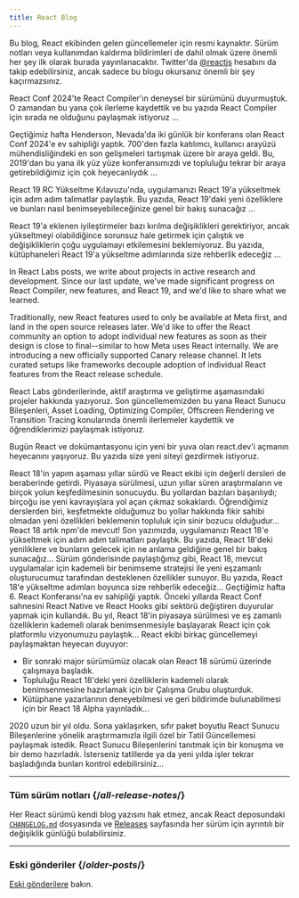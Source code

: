 ```yaml
---
title: React Blog
---
```


<Intro>

Bu blog, React ekibinden gelen güncellemeler için resmi kaynaktır. Sürüm notları veya kullanımdan kaldırma bildirimleri de dahil olmak üzere önemli her şey ilk olarak burada yayınlanacaktır. Twitter'da [@reactjs](https://twitter.com/reactjs) hesabını da takip edebilirsiniz, ancak sadece bu blogu okursanız önemli bir şey kaçırmazsınız.

</Intro>

<div className="sm:-mx-5 flex flex-col gap-5 mt-12">

<BlogCard title="React Compiler Beta Sürümü" date="21 Ekim 2024" url="/blog/2024/10/21/react-compiler-beta-release">

React Conf 2024'te React Compiler'ın deneysel bir sürümünü duyurmuştuk. O zamandan bu yana çok ilerleme kaydettik ve bu yazıda React Compiler için sırada ne olduğunu paylaşmak istiyoruz ...

</BlogCard>

<BlogCard title="React Conf 2024 Özeti" date="22 Mayıs 2024" url="/blog/2024/05/22/react-conf-2024-recap">

Geçtiğimiz hafta Henderson, Nevada'da iki günlük bir konferans olan React Conf 2024'e ev sahipliği yaptık. 700'den fazla katılımcı, kullanıcı arayüzü mühendisliğindeki en son gelişmeleri tartışmak üzere bir araya geldi. Bu, 2019'dan bu yana ilk yüz yüze konferansımızdı ve topluluğu tekrar bir araya getirebildiğimiz için çok heyecanlıydık ...

</BlogCard>

<BlogCard title="React 19 RC " date="25 Nisan 2024" url="/blog/2024/04/25/react-19">

React 19 RC Yükseltme Kılavuzu'nda, uygulamanızı React 19'a yükseltmek için adım adım talimatlar paylaştık. Bu yazıda, React 19'daki yeni özelliklere ve bunları nasıl benimseyebileceğinize genel bir bakış sunacağız ...

</BlogCard>

<BlogCard title="React 19 RC Yükseltme Kılavuzu" date="25 Nisan 2024" url="/blog/2024/04/25/react-19-upgrade-guide">

React 19'a eklenen iyileştirmeler bazı kırılma değişiklikleri gerektiriyor, ancak yükseltmeyi olabildiğince sorunsuz hale getirmek için çalıştık ve değişikliklerin çoğu uygulamayı etkilemesini beklemiyoruz. Bu yazıda, kütüphaneleri React 19'a yükseltme adımlarında size rehberlik edeceğiz ...

</BlogCard>

<BlogCard title="React Labs: What We've Been Working On – February 2024" date="February 15, 2024" url="/blog/2024/02/15/react-labs-what-we-have-been-working-on-february-2024">

In React Labs posts, we write about projects in active research and development. Since our last update, we've made significant progress on React Compiler, new features, and React 19, and we'd like to share what we learned.

</BlogCard>

<BlogCard title="React Canaries: Incremental Feature Rollout Outside Meta" date="May 3, 2023" url="/blog/2023/05/03/react-canaries">

Traditionally, new React features used to only be available at Meta first, and land in the open source releases later. We'd like to offer the React community an option to adopt individual new features as soon as their design is close to final--similar to how Meta uses React internally. We are introducing a new officially supported Canary release channel. It lets curated setups like frameworks decouple adoption of individual React features from the React release schedule.

</BlogCard>

<BlogCard title="React Labs: Neler Üzerinde Çalışıyoruz - Mart 2023" date="22 Mart 2023" url="/blog/2023/03/22/react-labs-what-we-have-been-working-on-march-2023">

React Labs gönderilerinde, aktif araştırma ve geliştirme aşamasındaki projeler hakkında yazıyoruz. Son güncellememizden bu yana React Sunucu Bileşenleri, Asset Loading, Optimizing Compiler, Offscreen Rendering ve Transition Tracing konularında önemli ilerlemeler kaydettik ve öğrendiklerimizi paylaşmak istiyoruz.

</BlogCard>


<BlogCard title="react.dev ile tanışın" date="16 Mart 2023" url="/blog/2023/03/16/introducing-react-dev">

Bugün React ve dokümantasyonu için yeni bir yuva olan react.dev'i açmanın heyecanını yaşıyoruz. Bu yazıda size yeni siteyi gezdirmek istiyoruz.

</BlogCard>


<BlogCard title="React Labs: Neler Üzerinde Çalışıyoruz - Haziran 2022" date="15 Haziran 2022" url="/blog/2022/06/15/react-labs-what-we-have-been-working-on-june-2022">
React 18'in yapım aşaması yıllar sürdü ve React ekibi için değerli dersleri de beraberinde getirdi. Piyasaya sürülmesi, uzun yıllar süren araştırmaların ve birçok yolun keşfedilmesinin sonucuydu. Bu yollardan bazıları başarılıydı; birçoğu ise yeni kavrayışlara yol açan çıkmaz sokaklardı. Öğrendiğimiz derslerden biri, keşfetmekte olduğumuz bu yollar hakkında fikir sahibi olmadan yeni özellikleri beklemenin topluluk için sinir bozucu olduğudur...
</BlogCard>

<BlogCard title="React v18.0" date="29 Mart 2022" url="/blog/2022/03/29/react-v18">
React 18 artık npm'de mevcut! Son yazımızda, uygulamanızı React 18'e yükseltmek için adım adım talimatları paylaştık. Bu yazıda, React 18'deki yeniliklere ve bunların gelecek için ne anlama geldiğine genel bir bakış sunacağız...
</BlogCard>

<BlogCard title="React 18'e Nasıl Yükseltilir" date="8 Mart 2022" url="/blog/2022/03/08/react-18-upgrade-guide">
Sürüm gönderisinde paylaştığımız gibi, React 18, mevcut uygulamalar için kademeli bir benimseme stratejisi ile yeni eşzamanlı oluşturucumuz tarafından desteklenen özellikler sunuyor. Bu yazıda, React 18'e yükseltme adımları boyunca size rehberlik edeceğiz...
</BlogCard>

<BlogCard title="React Conf 2021 Özeti" date="17 Aralık 2021" url="/blog/2021/12/17/react-conf-2021-recap">
Geçtiğimiz hafta 6. React Konferansı'na ev sahipliği yaptık.  Önceki yıllarda React Conf sahnesini React Native ve React Hooks gibi sektörü değiştiren duyurular yapmak için kullandık. Bu yıl, React 18'in piyasaya sürülmesi ve eş zamanlı özelliklerin kademeli olarak benimsenmesiyle başlayarak React için çok platformlu vizyonumuzu paylaştık...
</BlogCard>

<BlogCard title="React 18 için Plan" date="8 Haziran 2021" url="/blog/2021/06/08/the-plan-for-react-18">
React ekibi birkaç güncellemeyi paylaşmaktan heyecan duyuyor:

- Bir sonraki major sürümümüz olacak olan React 18 sürümü üzerinde çalışmaya başladık.
- Topluluğu React 18'deki yeni özelliklerin kademeli olarak benimsenmesine hazırlamak için bir Çalışma Grubu oluşturduk.
- Kütüphane yazarlarının deneyebilmesi ve geri bildirimde bulunabilmesi için bir React 18 Alpha yayınladık...
</BlogCard>

<BlogCard title="Sıfır Paket Boyutlu React Sunucu Bileşenleri ile Tanışın" date="21 Aralık 2020" url="/blog/2020/12/21/data-fetching-with-react-server-components">
2020 uzun bir yıl oldu. Sona yaklaşırken, sıfır paket boyutlu React Sunucu Bileşenlerine yönelik araştırmamızla ilgili özel bir Tatil Güncellemesi paylaşmak istedik. React Sunucu Bileşenlerini tanıtmak için bir konuşma ve bir demo hazırladık. İsterseniz tatillerde ya da yeni yılda işler tekrar başladığında bunları kontrol edebilirsiniz...
</BlogCard>

</div>

---

### Tüm sürüm notları {/*all-release-notes*/}

Her React sürümü kendi blog yazısını hak etmez, ancak React deposundaki [`CHANGELOG.md`](https://github.com/facebook/react/blob/main/CHANGELOG.md) dosyasında ve [Releases](https://github.com/facebook/react/releases) sayfasında her sürüm için ayrıntılı bir değişiklik günlüğü bulabilirsiniz.

---

### Eski gönderiler {/*older-posts*/}

[Eski gönderilere](https://reactjs.org/blog/all.html) bakın.

<div className="h-12"></div>
